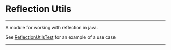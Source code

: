 # Reflection Utils

---

A module for working with reflection in java.

See [ReflectionUtilsTest](src/test/java/org/hzt/reflection/utils/ReflectionUtilsTest.java) for an example of a use case

---
